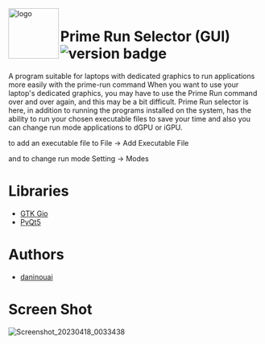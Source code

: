 <img src="https://user-images.githubusercontent.com/127943536/232760188-d89640a5-d313-4392-b9dd-00f6b0dd7ab9.png" alt="logo" align="left" height="100"/>

# Prime Run Selector (GUI) <br> ![version badge](https://img.shields.io/badge/latest--release-v1.0-blue)


A program suitable for laptops with dedicated graphics to run applications more easily with the prime-run command
When you want to use your laptop's dedicated graphics, 
you may have to use the Prime Run command over and 
over again, and this may be a bit difficult.
Prime Run selector is here, in addition to running the 
programs installed on the system, has the ability to run 
your chosen executable files to save your time and also
you can change run mode applications to dGPU or iGPU.

to add an executable file to File -> Add Executable File

and to change run mode Setting -> Modes

# Libraries
* [GTK Gio](https://docs.gtk.org/gio/iface.AppInfo.html)
* [PyQt5](https://www.riverbankcomputing.com/software/pyqt/)

# Authors
* [daninouai](https://github.com/daninouai)

# Screen Shot
![Screenshot_20230418_0033438](https://user-images.githubusercontent.com/127943536/232612703-0bbd65fe-c523-4426-b92f-2ded8fc4ba52.png)
